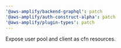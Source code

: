 ```yaml
---
'@aws-amplify/backend-graphql': patch
'@aws-amplify/auth-construct-alpha': patch
'@aws-amplify/plugin-types': patch
---
```


Expose user pool and client as cfn resources.
